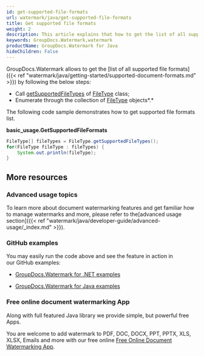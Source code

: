```yaml
---
id: get-supported-file-formats
url: watermark/java/get-supported-file-formats
title: Get supported file formats
weight: 2
description: This article explains that how to get the list of all supported file formats.
keywords: GroupDocs.Watermark,watermark
productName: GroupDocs.Watermark for Java
hideChildren: False
---
```

GroupDocs.Watermark allows to get the [list of all supported file formats]({{< ref "watermark/java/getting-started/supported-document-formats.md" >}}) by following the below steps:

*   Call [getSupportedFileTypes](https://reference.groupdocs.com/watermark/java/com.groupdocs.watermark.common/FileType#getSupportedFileTypes()) of [FileType](https://reference.groupdocs.com/watermark/java/com.groupdocs.watermark.common/FileType) class;
*   Enumerate through the collection of [FileType](https://reference.groupdocs.com/watermark/java/com.groupdocs.watermark.common/FileType) objects*.*

The following code sample demonstrates how to get supported file formats list.

**basic\_usage.GetSupportedFileFormats**

```java
FileType[] fileTypes = FileType.getSupportedFileTypes();
for(FileType fileType : fileTypes) {                    
    System.out.println(fileType);                       
}                                                       
```

## More resources

### Advanced usage topics

To learn more about document watermarking features and get familiar how to manage watermarks and more, please refer to the[advanced usage section]({{< ref "watermark/java/developer-guide/advanced-usage/_index.md" >}}).

### GitHub examples

You may easily run the code above and see the feature in action in our GitHub examples:

*   [GroupDocs.Watermark for .NET examples](https://github.com/groupdocs-watermark/GroupDocs.Watermark-for-.NET)
    
*   [GroupDocs.Watermark for Java examples](https://github.com/groupdocs-watermark/GroupDocs.Watermark-for-Java)
    

### Free online document watermarking App

Along with full featured Java library we provide simple, but powerful free Apps.

You are welcome to add watermark to PDF, DOC, DOCX, PPT, PPTX, XLS, XLSX, Emails and more with our free online [Free Online Document Watermarking App](https://products.groupdocs.app/watermark).
